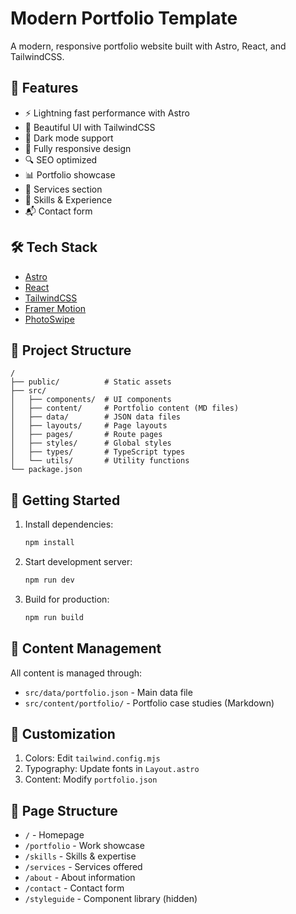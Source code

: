 # Modern Portfolio Template

A modern, responsive portfolio website built with Astro, React, and TailwindCSS.

## 🚀 Features

- ⚡️ Lightning fast performance with Astro
- 🎨 Beautiful UI with TailwindCSS
- 🌙 Dark mode support
- 📱 Fully responsive design
- 🔍 SEO optimized
- 📊 Portfolio showcase
- 💼 Services section
- 📝 Skills & Experience
- 📬 Contact form

## 🛠️ Tech Stack

- [Astro](https://astro.build)
- [React](https://reactjs.org)
- [TailwindCSS](https://tailwindcss.com)
- [Framer Motion](https://www.framer.com/motion)
- [PhotoSwipe](https://photoswipe.com)

## 📁 Project Structure

```
/
├── public/          # Static assets
├── src/
│   ├── components/  # UI components
│   ├── content/     # Portfolio content (MD files)
│   ├── data/        # JSON data files
│   ├── layouts/     # Page layouts
│   ├── pages/       # Route pages
│   ├── styles/      # Global styles
│   ├── types/       # TypeScript types
│   └── utils/       # Utility functions
└── package.json
```

## 🎯 Getting Started

1. Install dependencies:
   ```bash
   npm install
   ```

2. Start development server:
   ```bash
   npm run dev
   ```

3. Build for production:
   ```bash
   npm run build
   ```

## 📝 Content Management

All content is managed through:
- `src/data/portfolio.json` - Main data file
- `src/content/portfolio/` - Portfolio case studies (Markdown)

## 🎨 Customization

1. Colors: Edit `tailwind.config.mjs`
2. Typography: Update fonts in `Layout.astro`
3. Content: Modify `portfolio.json`

## 📄 Page Structure

- `/` - Homepage
- `/portfolio` - Work showcase
- `/skills` - Skills & expertise
- `/services` - Services offered
- `/about` - About information
- `/contact` - Contact form
- `/styleguide` - Component library (hidden)
